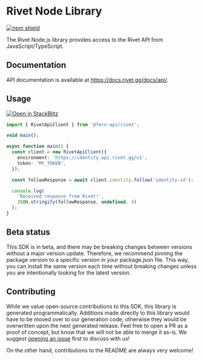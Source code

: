 # Rivet Node Library

[![npm shield](https://img.shields.io/npm/v/@fern-api/rivet)](https://www.npmjs.com/package/@fern-api/rivet)

The Rivet Node.js library provides access to the Rivet API from JavaScript/TypeScript.

## Documentation

API documentation is available at <https://docs.rivet.gg/docs/api/>.

## Usage

[![Open in StackBlitz](https://developer.stackblitz.com/img/open_in_stackblitz.svg)](https://stackblitz.com/edit/typescript-example-using-sdk-built-with-fern-wzb8cf?file=app.ts&view=editor)

```typescript
import { RivetApiClient } from '@fern-api/rivet';

void main();

async function main() {
  const client = new RivetApiClient({
    environment: 'https://identity.api.rivet.gg/v1',
    token: 'MY_TOKEN',
  });

  const followResponse = await client.identity.follow('identity-id');

  console.log(
    'Received response from Rivet!',
    JSON.stringify(followResponse, undefined, 4)
  );
}

```

## Beta status

This SDK is in beta, and there may be breaking changes between versions without a major version update. Therefore, we recommend pinning the package version to a specific version in your package.json file. This way, you can install the same version each time without breaking changes unless you are intentionally looking for the latest version.

## Contributing

While we value open-source contributions to this SDK, this library is generated programmatically. Additions made directly to this library would have to be moved over to our generation code, otherwise they would be overwritten upon the next generated release. Feel free to open a PR as a proof of concept, but know that we will not be able to merge it as-is. We suggest [opening an issue](https://github.com/fern-rivet/rivet-node/issues) first to discuss with us!

On the other hand, contributions to the README are always very welcome!
